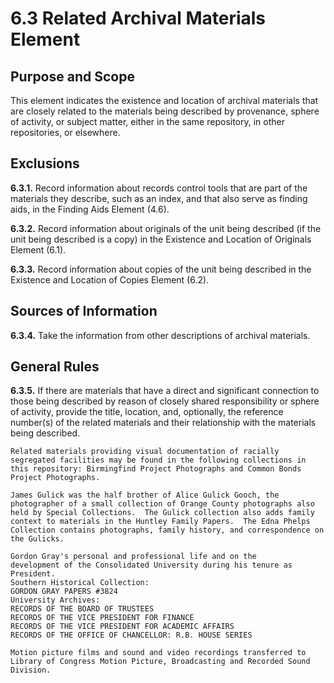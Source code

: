 # 6.3  Related Archival Materials Element

## Purpose and Scope
This element indicates the existence and location of archival materials that are closely related to the materials being described by provenance, sphere of activity, or subject matter, either in the same repository, in other repositories, or elsewhere.

## Exclusions
**6.3.1.**  Record information about records control tools that are part of the materials they describe, such as an index, and that also serve as finding aids, in the Finding Aids Element (4.6).

**6.3.2.**  Record information about originals of the unit being described (if the unit being described is a copy) in the Existence and Location of Originals Element (6.1).

**6.3.3.**  Record information about copies of the unit being described in the Existence and Location of Copies Element (6.2).

## Sources of Information
**6.3.4.**  Take the information from other descriptions of archival materials.

## General Rules
**6.3.5.**  If there are materials that have a direct and significant connection to those being described by reason of closely shared responsibility or sphere of activity, provide the title, location, and, optionally, the reference number(s) of the related materials and their relationship with the materials being described.

```
Related materials providing visual documentation of racially segregated facilities may be found in the following collections in this repository: Birmingfind Project Photographs and Common Bonds Project Photographs.
```

```
James Gulick was the half brother of Alice Gulick Gooch, the photographer of a small collection of Orange County photographs also held by Special Collections.  The Gulick collection also adds family context to materials in the Huntley Family Papers.  The Edna Phelps Collection contains photographs, family history, and correspondence on the Gulicks.
```

```The following sources provide additional information on
Gordon Gray's personal and professional life and on the
development of the Consolidated University during his tenure as
President.
Southern Historical Collection:
GORDON GRAY PAPERS #3824
University Archives:
RECORDS OF THE BOARD OF TRUSTEES
RECORDS OF THE VICE PRESIDENT FOR FINANCE
RECORDS OF THE VICE PRESIDENT FOR ACADEMIC AFFAIRS
RECORDS OF THE OFFICE OF CHANCELLOR: R.B. HOUSE SERIES
```

```
Motion picture films and sound and video recordings transferred to Library of Congress Motion Picture, Broadcasting and Recorded Sound Division.
```
